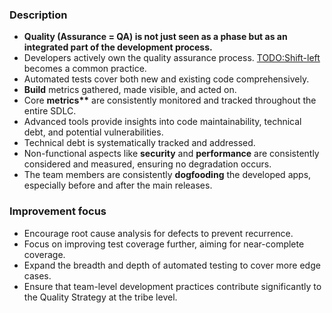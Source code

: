 ### Description

-   **Quality (Assurance = QA) is not just seen as a phase but as an integrated part of the development process.**
-   Developers actively own the quality assurance process. [TODO:Shift-left](#) becomes a common practice.
-   Automated tests cover both new and existing code comprehensively.
-   **Build** metrics gathered, made visible, and acted on.
-   Core **metrics\*\*** are consistently monitored and tracked throughout the entire SDLC.
-   Advanced tools provide insights into code maintainability, technical debt, and potential vulnerabilities.
-   Technical debt is systematically tracked and addressed.
-   Non-functional aspects like **security** and **performance** are consistently considered and measured, ensuring no degradation occurs.
-   The team members are consistently **dogfooding** the developed apps, especially before and after the main releases.

### Improvement focus

-   Encourage root cause analysis for defects to prevent recurrence.
-   Focus on improving test coverage further, aiming for near-complete coverage.
-   Expand the breadth and depth of automated testing to cover more edge cases.
-   Ensure that team-level development practices contribute significantly to the Quality Strategy at the tribe level.
